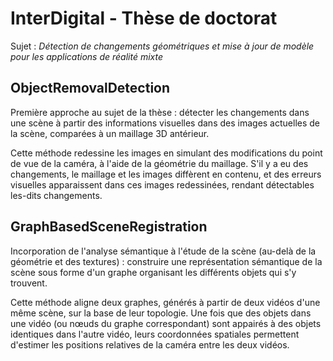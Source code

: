 # InterDigital - Thèse de doctorat

Sujet : *Détection de changements géométriques et mise à jour de modèle pour les applications de réalité mixte*

## ObjectRemovalDetection

Première approche au sujet de la thèse : détecter les changements dans une scène à partir des informations visuelles dans des images actuelles de la scène, comparées à un maillage 3D antérieur.

Cette méthode redessine les images en simulant des modifications du point de vue de la caméra, à l'aide de la géométrie du maillage. S'il y a eu des changements, le maillage et les images diffèrent en contenu, et des erreurs visuelles apparaissent dans ces images redessinées, rendant détectables les-dits changements.

## GraphBasedSceneRegistration

Incorporation de l'analyse sémantique à l'étude de la scène (au-delà de la géométrie et des textures) : construire une représentation sémantique de la scène sous forme d'un graphe organisant les différents objets qui s'y trouvent.

Cette méthode aligne deux graphes, générés à partir de deux vidéos d'une même scène, sur la base de leur topologie. Une fois que des objets dans une vidéo (ou nœuds du graphe correspondant) sont appairés à des objets identiques dans l'autre vidéo, leurs coordonnées spatiales permettent d'estimer les positions relatives de la caméra entre les deux vidéos.

